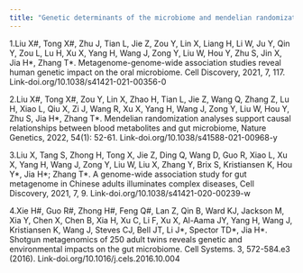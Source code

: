 ```yaml
---
title: "Genetic determinants of the microbiome and mendelian randomization"
---
```


1.Liu X#, Tong X#, Zhu J, Tian L, Jie Z, Zou Y, Lin X, Liang H, Li W, Ju Y, Qin Y, Zou L, Lu H, Xu X, Yang H, Wang J, Zong Y, Liu W, Hou Y, Zhu S, Jin X, Jia H*, Zhang T*. Metagenome-genome-wide association studies reveal human genetic impact on the oral microbiome. Cell Discovery, 2021, 7, 117. Link-doi.org/10.1038/s41421-021-00356-0

2.Liu X#, Tong X#, Zou Y, Lin X, Zhao H, Tian L, Jie Z, Wang Q, Zhang Z, Lu H, Xiao L, Qiu X, Zi J, Wang R, Xu X, Yang H, Wang J, Zong Y, Liu W, Hou Y, Zhu S, Jia H*, Zhang T*. Mendelian randomization analyses support causal relationships between blood metabolites and gut microbiome, Nature Genetics, 2022, 54(1): 52-61. Link-doi.org/10.1038/s41588-021-00968-y

3.Liu X, Tang S, Zhong H, Tong X, Jie Z, Ding Q, Wang D, Guo R, Xiao L, Xu X, Yang H, Wang J, Zong Y, Liu W, Liu X, Zhang Y, Brix S, Kristiansen K, Hou Y*, Jia H*; Zhang T*. A genome-wide association study for gut metagenome in Chinese adults illuminates complex diseases, Cell Discovery, 2021, 7, 9. Link-doi.org/10.1038/s41421-020-00239-w

4.Xie H#, Guo R#, Zhong H#, Feng Q#, Lan Z, Qin B, Ward KJ, Jackson M, Xia Y, Chen X, Chen B, Xia H, Xu C, Li F, Xu X, Al-Aama JY, Yang H, Wang J, Kristiansen K, Wang J, Steves CJ, Bell JT, Li J*, Spector TD*, Jia H*. Shotgun metagenomics of 250 adult twins reveals genetic and environmental impacts on the gut microbiome. Cell Systems. 3, 572-584.e3 (2016). Link-doi.org/10.1016/j.cels.2016.10.004